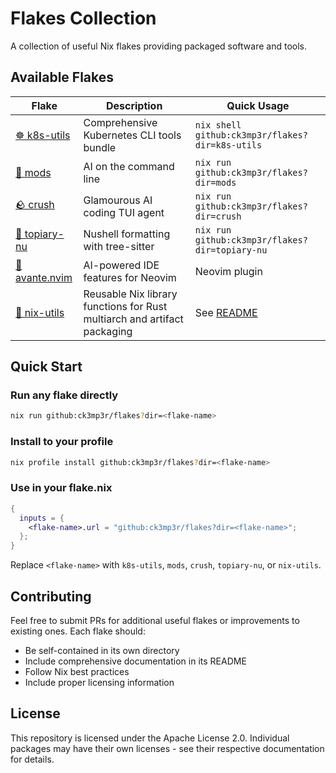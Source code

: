 # Flakes Collection

A collection of useful Nix flakes providing packaged software and tools.

## Available Flakes

| Flake | Description | Quick Usage |
|-------|-------------|-------------|
| [☸️ k8s-utils](./k8s-utils/) | Comprehensive Kubernetes CLI tools bundle | `nix shell github:ck3mp3r/flakes?dir=k8s-utils` |
| [🤖 mods](./mods/) | AI on the command line | `nix run github:ck3mp3r/flakes?dir=mods` |
| [🪨 crush](./crush/) | Glamourous AI coding TUI agent | `nix run github:ck3mp3r/flakes?dir=crush` |
| [🌳 topiary-nu](./topiary-nu/) | Nushell formatting with tree-sitter | `nix run github:ck3mp3r/flakes?dir=topiary-nu` |
| [🧠 avante.nvim](./avante/) | AI-powered IDE features for Neovim | Neovim plugin |
| [🧰 nix-utils](./nix-utils/) | Reusable Nix library functions for Rust multiarch and artifact packaging | See [README](./nix-utils/README.md) |

## Quick Start

### Run any flake directly
```bash
nix run github:ck3mp3r/flakes?dir=<flake-name>
```

### Install to your profile
```bash
nix profile install github:ck3mp3r/flakes?dir=<flake-name>
```

### Use in your flake.nix
```nix
{
  inputs = {
    <flake-name>.url = "github:ck3mp3r/flakes?dir=<flake-name>";
  };
}
```

Replace `<flake-name>` with `k8s-utils`, `mods`, `crush`, `topiary-nu`, or `nix-utils`.

## Contributing

Feel free to submit PRs for additional useful flakes or improvements to existing ones. Each flake should:

- Be self-contained in its own directory
- Include comprehensive documentation in its README
- Follow Nix best practices
- Include proper licensing information

## License

This repository is licensed under the Apache License 2.0. Individual packages may have their own licenses - see their respective documentation for details.

